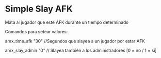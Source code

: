 # Simple Slay AFK


Mata al jugador que este AFK durante un tiempo determinado


Comandos para setear valores:

amx_time_afk "30" //Segundos que slayea a un jugador por estar AFK

amx_slay_admin "0" // Slayea también a los administradores [0 = no / 1 = si]
